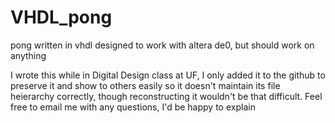VHDL_pong
=========

pong written in vhdl designed to work with altera de0, but should work on anything

I wrote this while in Digital Design class at UF, I only added it to the github to preserve it and show to others easily so it doesn't maintain its file heierarchy correctly, though reconstructing it wouldn't be that difficult.  Feel free to email me with any questions, I'd be happy to explain
